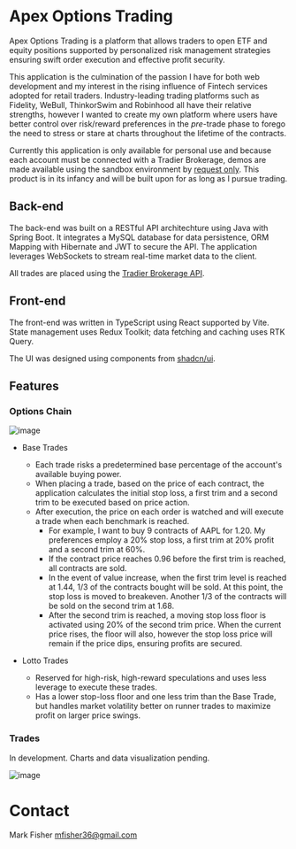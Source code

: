 # Apex Options Trading

Apex Options Trading is a platform that allows traders to open ETF and equity positions supported by personalized risk management strategies ensuring swift order execution and effective profit security.

This application is the culmination of the passion I have for both web development and my interest in the rising influence of Fintech services adopted for retail traders. Industry-leading trading platforms such as Fidelity, WeBull, ThinkorSwim and Robinhood all have their relative strengths, however I wanted to create my own platform where users have better control over risk/reward preferences in the *pre*-trade phase to forego the need to stress or stare at charts throughout the lifetime of the contracts.

Currently this application is only available for personal use and because each account must be connected with a Tradier Brokerage, demos are made available using the sandbox environment by [request only](#contact). This product is in its infancy and will be built upon for as long as I pursue trading.

## Back-end

The back-end was built on a RESTful API architechture using Java with Spring Boot. It integrates a MySQL database for data persistence, ORM Mapping with Hibernate and JWT to secure the API. The application leverages WebSockets to stream real-time market data to the client.

All trades are placed using the [Tradier Brokerage API](https://documentation.tradier.com/brokerage-api).

## Front-end

The front-end was written in TypeScript using React supported by Vite. State management uses Redux Toolkit; data fetching and caching uses RTK Query.

The UI was designed using components from [shadcn/ui](https://ui.shadcn.com/).
  
## Features

### Options Chain

![image](https://github.com/user-attachments/assets/61eab932-d633-4748-93d5-f650202a3509)
    
- Base Trades
  - Each trade risks a predetermined base percentage of the account's available buying power.
  - When placing a trade, based on the price of each contract, the application calculates the initial stop loss, a first trim and a second trim to be executed based on price action.
  - After execution, the price on each order is watched and will execute a trade when each benchmark is reached.
    - For example, I want to buy 9 contracts of AAPL for 1.20. My preferences employ a 20% stop loss, a first trim at 20% profit and a second trim at 60%.
    - If the contract price reaches 0.96 before the first trim is reached, all contracts are sold.
    - In the event of value increase, when the first trim level is reached at 1.44, 1/3 of the contracts bought will be sold. At this point, the stop loss is moved to breakeven. Another 1/3 of the contracts will be sold on the second trim at 1.68.
    - After the second trim is reached, a moving stop loss floor is activated using 20% of the second trim price. When the current price rises, the floor will also, however the stop loss price will remain if the price dips, ensuring profits are secured.

- Lotto Trades
  - Reserved for high-risk, high-reward speculations and uses less leverage to execute these trades.
  - Has a lower stop-loss floor and one less trim than the Base Trade, but handles market volatility better on runner trades to maximize profit on larger price swings.
 


### Trades

In development. Charts and data visualization pending.

![image](https://github.com/user-attachments/assets/ad549fd1-408b-42d8-87fe-31fceb087938)

# Contact
Mark Fisher
mfisher36@gmail.com

